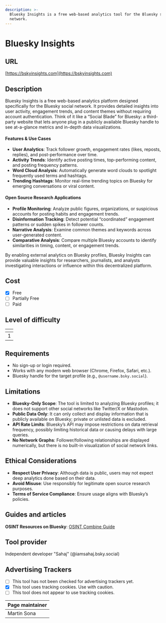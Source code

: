 ```yaml
---
description: >-
  Bluesky Insights is a free web-based analytics tool for the Bluesky social
  network.
---
```


# Bluesky Insights

## URL

[https://bskyinsights.com](https://bskyinsights.com)

## Description

Bluesky Insights is a free web-based analytics platform designed specifically for the Bluesky social network. It provides detailed insights into user activity, engagement trends, and content themes without requiring account authentication. Think of it like a “Social Blade” for Bluesky: a third-party website that lets anyone plug in a publicly available Bluesky handle to see at-a-glance metrics and in-depth data visualizations.

#### **Features & Use Cases**

* **User Analytics**: Track follower growth, engagement rates (likes, reposts, replies), and post-performance over time.
* **Activity Trends**: Identify active posting times, top-performing content, and posting frequency patterns.
* **Word Cloud Analysis**: Automatically generate word clouds to spotlight frequently used terms and hashtags.
* **Trending Hashtags**: Monitor real-time trending topics on Bluesky for emerging conversations or viral content.

#### **Open Source Research Applications**

* **Profile Monitoring**: Analyze public figures, organizations, or suspicious accounts for posting habits and engagement trends.
* **Disinformation Tracking**: Detect potential “coordinated” engagement patterns or sudden spikes in follower counts.
* **Narrative Analysis**: Examine common themes and keywords across user-generated content.
* **Comparative Analysis**: Compare multiple Bluesky accounts to identify similarities in timing, content, or engagement trends.

By enabling external analytics on Bluesky profiles, Bluesky Insights can provide valuable insights for researchers, journalists, and analysts investigating interactions or influence within this decentralized platform.

## Cost

* [x] Free
* [ ] Partially Free
* [ ] Paid

## Level of difficulty

<table><thead><tr><th data-type="rating" data-max="5"></th></tr></thead><tbody><tr><td>1</td></tr></tbody></table>

## Requirements

* No sign-up or login required.
* Works with any modern web browser (Chrome, Firefox, Safari, etc.).
* Bluesky handle for the target profile (e.g., `@username.bsky.social`).

## Limitations

* **Bluesky-Only Scope**: The tool is limited to analyzing Bluesky profiles; it does not support other social networks like Twitter/X or Mastodon.
* **Public Data Only**: It can only collect and display information that is publicly available on Bluesky; private or unlisted data is excluded.
* **API Rate Limits**: Bluesky’s API may impose restrictions on data retrieval frequency, possibly limiting historical data or causing delays with large queries.
* **No Network Graphs**: Follower/following relationships are displayed numerically, but there is no built-in visualization of social network links.

## Ethical Considerations

* **Respect User Privacy**: Although data is public, users may not expect deep analytics done based on their data.
* **Avoid Misuse**: Use responsibly for legitimate open source research purposes.
* **Terms of Service Compliance**: Ensure usage aligns with Bluesky’s policies.

## Guides and articles

**OSINT Resources on Bluesky**: [OSINT Combine Guide](https://www.osintcombine.com/post/bluesky-osint-guide)

## Tool provider

Independent developer "Sahaj" (@iamsahaj.bsky.social)

## Advertising Trackers

* [ ] This tool has not been checked for advertising trackers yet.
* [x] This tool uses tracking cookies. Use with caution.
* [ ] This tool does not appear to use tracking cookies.

| Page maintainer |
| --------------- |
| Martin Sona     |
